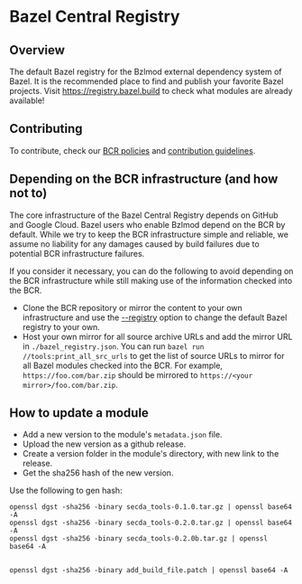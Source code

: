 # Bazel Central Registry

## Overview

The default Bazel registry for the Bzlmod external dependency system of Bazel. It is the recommended place to find and publish your favorite Bazel projects. Visit https://registry.bazel.build to check what modules are already available!

## Contributing

To contribute, check our [BCR  policies](docs/bcr-policies.md) and [contribution guidelines](docs/README.md).

## Depending on the BCR infrastructure (and how not to)

The core infrastructure of the Bazel Central Registry depends on GitHub and Google Cloud. Bazel users who enable Bzlmod depend on the BCR by default.
While we try to keep the BCR infrastructure simple and reliable, we assume no liability for any damages caused by build failures due to potential BCR infrastructure failures.

If you consider it necessary, you can do the following to avoid depending on the BCR infrastructure while still making use of the information checked into the BCR.

- Clone the BCR repository or mirror the content to your own infrastructure and use the [--registry](https://bazel.build/reference/command-line-reference#flag--registry) option to change the default Bazel registry to your own.
- Host your own mirror for all source archive URLs and add the mirror URL in `./bazel_registry.json`.
  You can run `bazel run //tools:print_all_src_urls` to get the list of source URLs to mirror for all Bazel modules checked into the BCR.
  For example, `https://foo.com/bar.zip` should be mirrored to `https://<your mirror>/foo.com/bar.zip`.

## How to update a module

- Add a new version to the module's `metadata.json` file.
- Upload the new version as a github release.
- Create a version folder in the module's directory, with new link to the release.
- Get the sha256 hash of the new version.

Use the following to gen hash:
```
openssl dgst -sha256 -binary secda_tools-0.1.0.tar.gz | openssl base64 -A
openssl dgst -sha256 -binary secda_tools-0.2.0.tar.gz | openssl base64 -A
openssl dgst -sha256 -binary secda_tools-0.2.0b.tar.gz | openssl base64 -A


openssl dgst -sha256 -binary add_build_file.patch | openssl base64 -A

```

